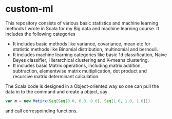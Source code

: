 # custom-ml
This repository consists of various basic statistics and machine learning methods I wrote in Scala for my Big data and machine learning course. It includes the following categories 
* It includes basic methods like variance, covariance, mean etc for statistic methods like Binomial distribution, multinomial and bernouli.
* It includes machine learning categories like basic 1d classification, Naive Beyes classifier, Hierarchical clustering and K-means clustering. 
* It includes basic Matrix operations, including matrix addition, subtraction, elementwise matrix multiplication, dot product and recursive matrix determinant calculation.

The Scala code is designed in a Object-oriented way so one can pull the data in to the command and create a object, say 
```Scala
var m = new Matirx(Seq[Seq[0.0, 0.0, 0.0], Seq[1.0, 1.0, 1.0]])
```
and call correspoinding functions. 

